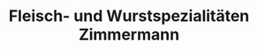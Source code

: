 ---
title: "Fleisch- und Wurstspezialitäten Zimmermann"
url: /teningen/fleisch-und-wurstspezialitaeten-zimmermann/
shop: Feinkost
---